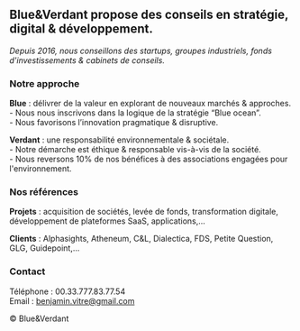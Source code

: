 
<html lang="en">
<head>
  <meta charset="UTF-8">
  <title>Blue&Verdant - Conseils stratégie, digital & développement</title>
<head>
<link href="https://fonts.googleapis.com/css2?family=Montserrat&display=swap" rel="stylesheet">
</head>
  <link rel="stylesheet" href="style_ensemble_planete_blog.css">
</head>
<body>
  <h2>Blue&Verdant propose des conseils en stratégie, digital & développement.</h2>
<p>
<i>
Depuis 2016, nous conseillons des startups, groupes industriels, fonds d'investissements & cabinets de conseils.
</i>
</p>
<h3>Notre approche</h3>
<p>
  <b>Blue</b> : délivrer de la valeur en explorant de nouveaux marchés & approches.
<br>
- Nous nous inscrivons dans la logique de la stratégie “Blue ocean”.
<br>
- Nous favorisons l’innovation pragmatique & disruptive.
</p>
<p>
<b>Verdant</b> : une responsabilité environnementale & sociétale.
<br>
- Notre démarche est éthique & responsable vis-à-vis de la société.
<br>
- Nous reversons 10% de nos bénéfices à des associations engagées pour l'environnement.
</p>
<h3>Nos références</h3>
<p>
  <b>Projets</b> : acquisition de sociétés, levée de fonds, transformation digitale, développement de plateformes SaaS, applications,...</p>
<p>
  <b>Clients</b> : Alphasights, Atheneum, C&L, Dialectica, FDS, Petite Question, GLG, Guidepoint,...
</p>
<h3>Contact</h3>
<p>
Téléphone : 00.33.777.83.77.54
<br>
Email : <u>benjamin.vitre@gmail.com</u>
</p>
<p>
© Blue&Verdant
</p>
</body>
</html>
